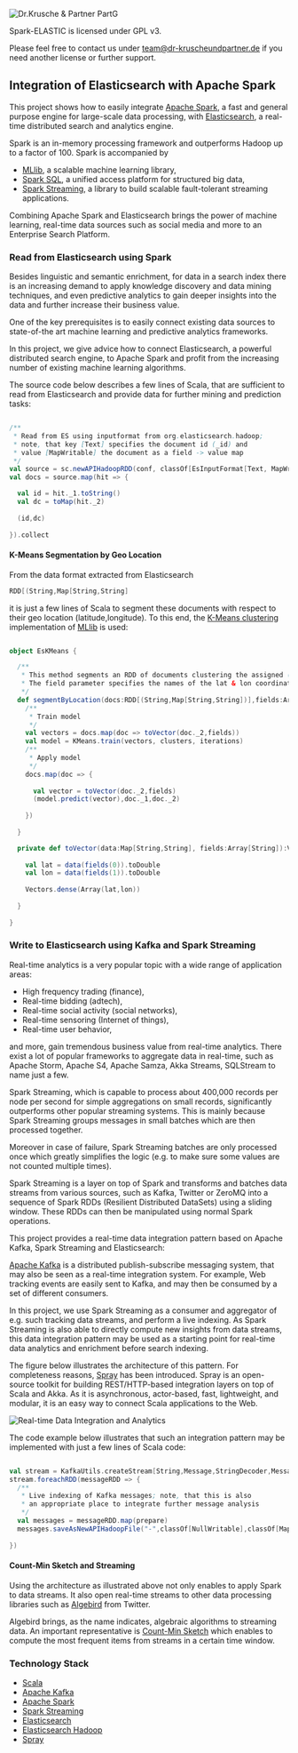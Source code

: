 ![Dr.Krusche & Partner PartG](https://raw.github.com/skrusche63/spark-elastic/master/images/dr-kruscheundpartner.png)

Spark-ELASTIC is licensed under GPL v3. 

Please feel free to contact us under team@dr-kruscheundpartner.de if you need another license or further support.

## Integration of Elasticsearch with Apache Spark

This project shows how to easily integrate [Apache Spark](http://spark.apache.org), a fast and general purpose engine for 
large-scale data processing, with [Elasticsearch](http://elasticsearch.org), a real-time distributed search and analytics 
engine.

Spark is an in-memory processing framework and outperforms Hadoop up to a factor of 100. Spark is accompanied by 

* [MLlib](https://spark.apache.org/mllib/), a scalable machine learning library,
* [Spark SQL](https://spark.apache.org/sql/), a unified access platform for structured big data,
* [Spark Streaming](https://spark.apache.org/streaming/), a library to build scalable fault-tolerant streaming applications.

Combining Apache Spark and Elasticsearch brings the power of machine learning, real-time data sources such as social media and 
more to an Enterprise Search Platform. 

### Read from Elasticsearch using Spark

Besides linguistic and semantic enrichment, for data in a search index there is an increasing demand to apply knowledge discovery and
data mining techniques, and even predictive analytics to gain deeper insights into the data and further increase their business value.

One of the key prerequisites is to easily connect existing data sources to state-of-the art machine learning and predictive analytics 
frameworks.

In this project, we give advice how to connect Elasticsearch, a powerful distributed search engine, to Apache Spark and profit from the 
increasing number of existing machine learning algorithms.

The source code below describes a few lines of Scala, that are sufficient to read from Elasticsearch and provide data for further mining 
and prediction tasks:

```Scala

/**
 * Read from ES using inputformat from org.elasticsearch.hadoop;
 * note, that key [Text] specifies the document id (_id) and
 * value [MapWritable] the document as a field -> value map
 */
val source = sc.newAPIHadoopRDD(conf, classOf[EsInputFormat[Text, MapWritable]], classOf[Text], classOf[MapWritable])
val docs = source.map(hit => {

  val id = hit._1.toString()
  val dc = toMap(hit._2)
      
  (id,dc)
      
}).collect

```

#### K-Means Segmentation by Geo Location

From the data format extracted from Elasticsearch 
```Scala 
RDD[(String,Map[String,String]
```
it is just a few lines of Scala to segment these documents with respect to their geo location (latitude,longitude). To this end, the [K-Means clustering](http://http://en.wikipedia.org/wiki/K-means_clustering) implementation 
of [MLlib](https://spark.apache.org/mllib/) is used:
```Scala

object EsKMeans {

  /**
   * This method segments an RDD of documents clustering the assigned (lat,lon) geo coordinates.
   * The field parameter specifies the names of the lat & lon coordinate fields 
   */
  def segmentByLocation(docs:RDD[(String,Map[String,String])],fields:Array[String],clusters:Int,iterations:Int):RDD[(Int,String,Map[String,String])] = {
    /**
     * Train model
     */
    val vectors = docs.map(doc => toVector(doc._2,fields))   
    val model = KMeans.train(vectors, clusters, iterations)
    /**
     * Apply model
     */
    docs.map(doc => {
      
      val vector = toVector(doc._2,fields)
      (model.predict(vector),doc._1,doc._2)
      
    })
    
  }

  private def toVector(data:Map[String,String], fields:Array[String]):Vector = {
       
    val lat = data(fields(0)).toDouble
    val lon = data(fields(1)).toDouble
      
    Vectors.dense(Array(lat,lon))
   
  }
  
}
```

### Write to Elasticsearch using Kafka and Spark Streaming

Real-time analytics is a very popular topic with a wide range of application areas:

* High frequency trading (finance), 
* Real-time bidding (adtech), 
* Real-time social activity (social networks),
* Real-time sensoring (Internet of things),
* Real-time user behavior,

and more, gain tremendous business value from real-time analytics. There exist a lot of popular frameworks to aggregate data in real-time, such as Apache Storm, 
Apache S4, Apache Samza, Akka Streams, SQLStream to name just a few.

Spark Streaming, which is capable to process about 400,000 records per node per second for simple aggregations on small records, significantly outperforms other popular 
streaming systems. This is mainly because Spark Streaming groups messages in small batches which are then processed together. 

Moreover in case of failure, Spark Streaming batches are only processed once which greatly simplifies the logic (e.g. to make sure some values are not counted multiple times).

Spark Streaming is a layer on top of Spark and transforms and batches data streams from various sources, such as Kafka, Twitter or ZeroMQ into a sequence of 
Spark RDDs (Resilient Distributed DataSets) using a sliding window. These RDDs can then be manipulated using normal Spark operations.

This project provides a real-time data integration pattern based on Apache Kafka, Spark Streaming and Elasticsearch: 

[Apache Kafka](http://kafka.apache.org/) is a distributed publish-subscribe messaging system, that may also be seen as a real-time integration system. For example, Web tracking events are easily sent to Kafka, 
and may then be consumed by a set of different consumers.

In this project, we use Spark Streaming as a consumer and aggregator of e.g. such tracking data streams, and perform a live indexing. As Spark Streaming is also able to directly 
compute new insights from data streams, this data integration pattern may be used as a starting point for real-time data analytics and enrichment before search indexing.

The figure below illustrates the architecture of this pattern. For completeness reasons, [Spray](http://spray.io/) has been introduced. Spray is an open-source toolkit for 
building REST/HTTP-based integration layers on top of Scala and Akka. As it is asynchronous, actor-based, fast, lightweight, and modular, it is an easy way to connect Scala 
applications to the Web.

![Real-time Data Integration and Analytics](https://raw.github.com/skrusche63/spark-elastic/master/images/Real-time%20Data%20Integration%20and%20Analytics.png)

The code example below illustrates that such an integration pattern may be implemented with just a few lines of Scala code:

```Scala

val stream = KafkaUtils.createStream[String,Message,StringDecoder,MessageDecoder](ssc, kafkaConfig, kafkaTopics, StorageLevel.MEMORY_AND_DISK).map(_._2)
stream.foreachRDD(messageRDD => {
  /**
   * Live indexing of Kafka messages; note, that this is also
   * an appropriate place to integrate further message analysis
   */
  val messages = messageRDD.map(prepare)
  messages.saveAsNewAPIHadoopFile("-",classOf[NullWritable],classOf[MapWritable],classOf[EsOutputFormat],esConfig)    
      
})

```

#### Count-Min Sketch and Streaming

Using the architecture as illustrated above not only enables to apply Spark to data streams. It also open real-time streams to other data processing libraries such as [Algebird](https://github.com/twitter/algebird) from Twitter.  

Algebird brings, as the name indicates, algebraic algorithms to streaming data. An important representative is 
[Count-Min Sketch](http://en.wikipedia.org/wiki/Count%E2%80%93min_sketch) which enables to compute the most frequent items from streams in a certain time window.

### Technology Stack

* [Scala](http://scala-lang.org)
* [Apache Kafka](http://kafka.apache.org/)
* [Apache Spark](http://spark.apache.org)
* [Spark Streaming](https://spark.apache.org/streaming/)
* [Elasticsearch](http://elasticsearch.org)
* [Elasticsearch Hadoop](http://elasticsearch.org/overview/hadoop/)
* [Spray](http://spray.io/)
